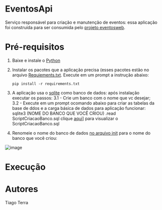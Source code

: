 # EventosApi

Serviço responsável para criação e manutenção de eventos: essa aplicação foi construída para ser consumida pelo [projeto eventosweb](https://github.com/TiagoTerra/eventosweb/tree/master).

# Pré-requisitos

1. Baixe e instale o [Python](https://www.python.org/downloads/)

2. Instalar os pacotes que a aplicação precisa (esses pacotes estão no arquivo [Requiements.txt](https://github.com/TiagoTerra/eventosapi/blob/master/Aplicacao/requirements.txt).
   Execute em um prompt a instrução abaixo:

       pip install -r requirements.txt

3. A aplicação usa o [sqlite](https://www.sqlite.org/download.html) como banco de dados: após instalação executar os passos:
  3.1 - Crie um banco com o nome que vc desejar;
  3.2 -  Execute em um prompt ocomando abaixo para criar as tabelas da base de ddos e a carga básica de dados para  aplicação funcionar:
       sqlite3 (NOME DO BANCO QUE VOCÊ CRIOU)
       .read ScriptCriacaoBanco.sql
       clique [aqui](https://github.com/TiagoTerra/eventosapi/blob/master/Aplicacao/scripts/ScriptCriacaoBanco.txt)] para visualizar o  ScriptCriacaoBanco.sql

4. Renomeie o nome do banco de dados [no arquivo init](https://github.com/TiagoTerra/eventosapi/blob/master/Aplicacao/model/__init__.py) para o nome do banco que você criou:

![image](https://github.com/TiagoTerra/eventosapi/assets/7558795/b728a93d-8fa6-43c2-86f4-f3aae9ce4aa6)

# Execução

# Autores
Tiago Terra
